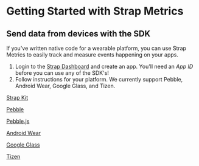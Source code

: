 # Getting Started with Strap Metrics

## Send data from devices with the SDK
If you've written native code for a wearable platform, you can use Strap Metrics to easily track and measure events happening on your apps.

1. Login to the <a href="http://www.straphq.com/login">Strap Dashboard</a> and create an app. You'll need an *App ID* before you can use any of the SDK's!
2. Follow instructions for your platform. We currently support Pebble, Android Wear, Google Glass, and Tizen.

<div class="col-sm-12 text-center">
<div class="row">

<div class="col-sm-12 col-md-4">
<p>
<a class="btn btn-primary" href="/guides/kit-metrics"><i class="icon icon-strap"></i> Strap Kit</a></p>
</div>
<div class="col-sm-12 col-md-4">
<p>
<a class="btn btn-primary" href="/guides/metrics-pebblec"><i class="icon icon-pebble"></i> Pebble</a></p>
</div>

<div class="col-sm-12 col-md-4">
<p>
<a class="btn btn-primary" href="/guides/metrics-pebblejs"><i class="icon icon-pebble"></i> Pebble.js</a></p>
</div>
</div>

<div class="row">
<div class="col-sm-12 col-md-4">
<p>
<a class="btn btn-primary" href="/guides/metrics-wear"><i class="icon icon-wear"></i> Android Wear</a></p>
</div>

<div class="col-sm-12 col-md-4">
<p>
<a class="btn btn-primary" href="/guides/metrics-glass"><i class="icon icon-googleglass"></i> Google Glass</a></p>
</div>

<div class="col-sm-12 col-md-4">
<p>
<a class="btn btn-primary" href="/guides/metrics-tizen"><i class="icon icon-tizen"></i> Tizen</a>
</p>
</div>
</div>
</div>
